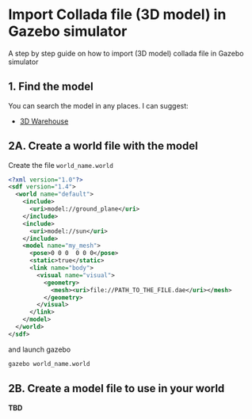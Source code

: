 # Import Collada file (3D model) in Gazebo simulator
A step by step guide on how to import (3D model) collada file in Gazebo simulator

## 1. Find the model
You can search the model in any places. I can suggest:
- [3D Warehouse](https://3dwarehouse.sketchup.com)

## 2A. Create a world file with the model
Create the file `world_name.world`
```xml
<?xml version="1.0"?>
<sdf version="1.4">
  <world name="default">
    <include>
      <uri>model://ground_plane</uri>
    </include>
    <include>
      <uri>model://sun</uri>
    </include>
    <model name="my_mesh">
      <pose>0 0 0  0 0 0</pose>
      <static>true</static>
      <link name="body">
        <visual name="visual">
          <geometry>
            <mesh><uri>file://PATH_TO_THE_FILE.dae</uri></mesh>
          </geometry>
        </visual>
      </link>
    </model>
  </world>
</sdf>
```
and launch gazebo
```bash
gazebo world_name.world
```

## 2B. Create a model file to use in your world
**TBD**
